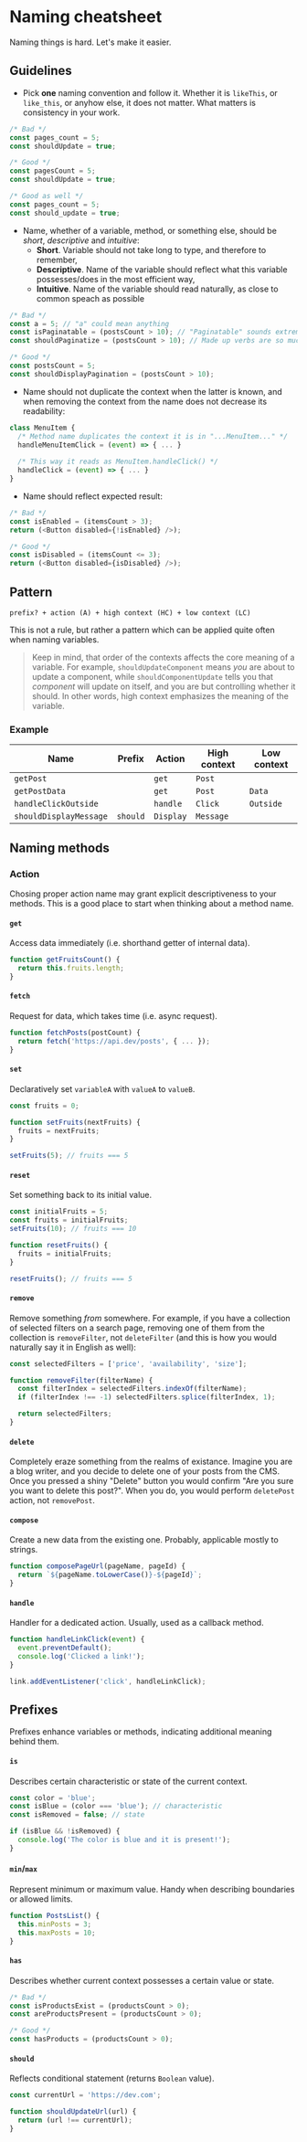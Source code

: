 # Naming cheatsheet
Naming things is hard. Let's make it easier.

## Guidelines
* Pick **one** naming convention and follow it. Whether it is `likeThis`, or `like_this`, or anyhow else, it does not matter. What matters is consistency in your work.
```js
/* Bad */
const pages_count = 5;
const shouldUpdate = true;

/* Good */
const pagesCount = 5;
const shouldUpdate = true;

/* Good as well */
const pages_count = 5;
const should_update = true;
```
* Name, whether of a variable, method, or something else, should be *short*, *descriptive* and *intuitive*:
  * **Short**. Variable should not take long to type, and therefore to remember,
  * **Descriptive**. Name of the variable should reflect what this variable possesses/does in the most efficient way,
  * **Intuitive**. Name of the variable should read naturally, as close to common speach as possible
```js
/* Bad */
const a = 5; // "a" could mean anything
const isPaginatable = (postsCount > 10); // "Paginatable" sounds extremely unnatural
const shouldPaginatize = (postsCount > 10); // Made up verbs are so much fun!

/* Good */
const postsCount = 5;
const shouldDisplayPagination = (postsCount > 10);
```

* Name should not duplicate the context when the latter is known, and when removing the context from the name does not decrease its readability:
```js
class MenuItem {
  /* Method name duplicates the context it is in "...MenuItem..." */
  handleMenuItemClick = (event) => { ... }
  
  /* This way it reads as MenuItem.handleClick() */
  handleClick = (event) => { ... }
}
```
* Name should reflect expected result:
```js
/* Bad */
const isEnabled = (itemsCount > 3);
return (<Button disabled={!isEnabled} />);

/* Good */
const isDisabled = (itemsCount <= 3);
return (<Button disabled={isDisabled} />);
```

## Pattern
```
prefix? + action (A) + high context (HC) + low context (LC)
```
This is not a rule, but rather a pattern which can be applied quite often when naming variables.

> Keep in mind, that order of the contexts affects the core meaning of a variable. For example, `shouldUpdateComponent` means *you* are about to update a component, while `shouldComponentUpdate` tells you that *component* will update on itself, and you are but controlling whether it should.
In other words, high context emphasizes the meaning of the variable.

### Example
| Name | Prefix | Action | High context | Low context |
| ---- | ---- | ------ | ------------ | ----------- |
| `getPost` | | `get` | `Post` |  |
| `getPostData` | | `get` | `Post` | `Data` |
| `handleClickOutside` | | `handle` | `Click` | `Outside` |
| `shouldDisplayMessage` | `should` | `Display` | `Message`| |

## Naming methods

### Action
Chosing proper action name may grant explicit descriptiveness to your methods. This is a good place to start when thinking about a method name.

#### `get`
Access data immediately (i.e. shorthand getter of internal data).
```js
function getFruitsCount() {
  return this.fruits.length;
}
```
#### `fetch`
Request for data, which takes time (i.e. async request).
```js
function fetchPosts(postCount) {
  return fetch('https://api.dev/posts', { ... });
}
```

#### `set`
Declaratively set `variableA` with `valueA` to `valueB`.
```js
const fruits = 0;

function setFruits(nextFruits) {
  fruits = nextFruits;
}

setFruits(5); // fruits === 5
```

#### `reset`
Set something back to its initial value.
```js
const initialFruits = 5;
const fruits = initialFruits;
setFruits(10); // fruits === 10

function resetFruits() {
  fruits = initialFruits;
}

resetFruits(); // fruits === 5
```

#### `remove`
Remove something *from* somewhere. For example, if you have a collection of selected filters on a search page, removing one of them from the collection is `removeFilter`, not `deleteFilter` (and this is how you would naturally say it in English as well):
```js
const selectedFilters = ['price', 'availability', 'size'];

function removeFilter(filterName) {
  const filterIndex = selectedFilters.indexOf(filterName);
  if (filterIndex !== -1) selectedFilters.splice(filterIndex, 1);

  return selectedFilters;
}
```

#### `delete`
Completely eraze something from the realms of existance. Imagine you are a blog writer, and you decide to delete one of your posts from the CMS. Once you pressed a shiny "Delete" button you would confirm "Are you sure you want to delete this post?". When you do, you would perform `deletePost` action, not `removePost`.

#### `compose`
Create a new data from the existing one. Probably, applicable mostly to strings.
```js
function composePageUrl(pageName, pageId) {
  return `${pageName.toLowerCase()}-${pageId}`;
}
```

#### `handle`
Handler for a dedicated action. Usually, used as a callback method.
```js
function handleLinkClick(event) {
  event.preventDefault();
  console.log('Clicked a link!');
}

link.addEventListener('click', handleLinkClick);
```

## Prefixes
Prefixes enhance variables or methods, indicating additional meaning behind them.

#### `is`
Describes certain characteristic or state of the current context.
```js
const color = 'blue';
const isBlue = (color === 'blue'); // characteristic
const isRemoved = false; // state

if (isBlue && !isRemoved) {
  console.log('The color is blue and it is present!');
}
```

#### `min`/`max`
Represent minimum or maximum value. Handy when describing boundaries or allowed limits.
```js
function PostsList() {
  this.minPosts = 3;
  this.maxPosts = 10;
}
```

#### `has`
Describes whether current context possesses a certain value or state.
```js
/* Bad */
const isProductsExist = (productsCount > 0);
const areProductsPresent = (productsCount > 0);

/* Good */
const hasProducts = (productsCount > 0);
```

#### `should`
Reflects conditional statement (returns `Boolean` value).
```js
const currentUrl = 'https://dev.com';

function shouldUpdateUrl(url) {
  return (url !== currentUrl);
}
```
